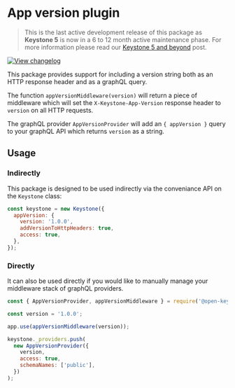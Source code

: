 <!--[meta]
section: api
subSection: utilities
title: App version plugin
[meta]-->

# App version plugin

> This is the last active development release of this package as **Keystone 5** is now in a 6 to 12 month active maintenance phase. For more information please read our [Keystone 5 and beyond](https://github.com/keystonejs/keystone-5/issues/21) post.

[![View changelog](https://img.shields.io/badge/changelogs.xyz-Explore%20Changelog-brightgreen)](https://changelogs.xyz/@open-keystone/app-version)

This package provides support for including a version string both as an HTTP response header and as a graphQL query.

The function `appVersionMiddleware(version)` will return a piece of middleware which will set the `X-Keystone-App-Version` response header to `version` on all HTTP requests.

The graphQL provider `AppVersionProvider` will add an `{ appVersion }` query to your graphQL API which returns `version` as a string.

## Usage

### Indirectly

This package is designed to be used indirectly via the conveniance API on the `Keystone` class:

```javascript
const keystone = new Keystone({
  appVersion: {
    version: '1.0.0',
    addVersionToHttpHeaders: true,
    access: true,
  },
});
```

### Directly

It can also be used directly if you would like to manually manage your middleware stack of graphQL providers.

```javascript
const { AppVersionProvider, appVersionMiddleware } = require('@open-keystone/app-version');

const version = '1.0.0';

app.use(appVersionMiddleware(version));

keystone._providers.push(
  new AppVersionProvider({
    version,
    access: true,
    schemaNames: ['public'],
  })
);
```

